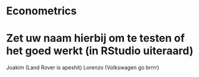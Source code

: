 # Econometrics
# Zet uw naam hierbij om te testen of het goed werkt (in RStudio uiteraard)
Joakim (Land Rover is apeshit)
Lorenzo (Volkswagen go brrrr)
